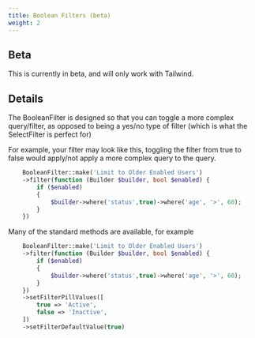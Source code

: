 ```yaml
---
title: Boolean Filters (beta)
weight: 2
---
```


## Beta
This is currently in beta, and will only work with Tailwind.

## Details

The BooleanFilter is designed so that you can toggle a more complex query/filter, as opposed to being a yes/no type of filter (which is what the SelectFilter is perfect for)

For example, your filter may look like this, toggling the filter from true to false would apply/not apply a more complex query to the query.

```php
    BooleanFilter::make('Limit to Older Enabled Users')
    ->filter(function (Builder $builder, bool $enabled) {
        if ($enabled)
        {
            $builder->where('status',true)->where('age', '>', 60);
        }
    })
```

Many of the standard methods are available, for example
```php
    BooleanFilter::make('Limit to Older Enabled Users')
    ->filter(function (Builder $builder, bool $enabled) {
        if ($enabled)
        {
            $builder->where('status',true)->where('age', '>', 60);
        }
    })
    ->setFilterPillValues([
        true => 'Active',
        false => 'Inactive',
    ])
    ->setFilterDefaultValue(true)
```